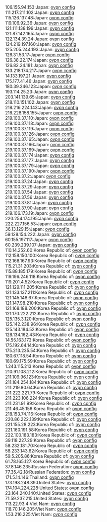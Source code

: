 106.155.94.153:Japan: [ovpn config](vpn/106_155_94_153.ovpn)  
111.217.211.102:Japan: [ovpn config](vpn/111_217_211_102.ovpn)  
115.126.137.48:Japan: [ovpn config](vpn/115_126_137_48.ovpn)  
119.106.92.36:Japan: [ovpn config](vpn/119_106_92_36.ovpn)  
121.111.138.199:Japan: [ovpn config](vpn/121_111_138_199.ovpn)  
121.87.142.165:Japan: [ovpn config](vpn/121_87_142_165.ovpn)  
122.134.39.24:Japan: [ovpn config](vpn/122_134_39_24.ovpn)  
124.219.197.160:Japan: [ovpn config](vpn/124_219_197_160.ovpn)  
125.205.244.193:Japan: [ovpn config](vpn/125_205_244_193.ovpn)  
126.31.53.17:Japan: [ovpn config](vpn/126_31_53_17.ovpn)  
126.38.22.174:Japan: [ovpn config](vpn/126_38_22_174.ovpn)  
126.82.24.181:Japan: [ovpn config](vpn/126_82_24_181.ovpn)  
133.218.174.217:Japan: [ovpn config](vpn/133_218_174_217.ovpn)  
14.133.197.21:Japan: [ovpn config](vpn/14_133_197_21.ovpn)  
175.177.41.46:Japan: [ovpn config](vpn/175_177_41_46.ovpn)  
180.39.246.123:Japan: [ovpn config](vpn/180_39_246_123.ovpn)  
193.114.25.23:Japan: [ovpn config](vpn/193_114_25_23.ovpn)  
203.141.139.65:Japan: [ovpn config](vpn/203_141_139_65.ovpn)  
218.110.151.102:Japan: [ovpn config](vpn/218_110_151_102.ovpn)  
218.216.224.143:Japan: [ovpn config](vpn/218_216_224_143.ovpn)  
218.228.158.155:Japan: [ovpn config](vpn/218_228_158_155.ovpn)  
219.100.37.110:Japan: [ovpn config](vpn/219_100_37_110.ovpn)  
219.100.37.118:Japan: [ovpn config](vpn/219_100_37_118.ovpn)  
219.100.37.119:Japan: [ovpn config](vpn/219_100_37_119.ovpn)  
219.100.37.126:Japan: [ovpn config](vpn/219_100_37_126.ovpn)  
219.100.37.165:Japan: [ovpn config](vpn/219_100_37_165.ovpn)  
219.100.37.166:Japan: [ovpn config](vpn/219_100_37_166.ovpn)  
219.100.37.169:Japan: [ovpn config](vpn/219_100_37_169.ovpn)  
219.100.37.174:Japan: [ovpn config](vpn/219_100_37_174.ovpn)  
219.100.37.177:Japan: [ovpn config](vpn/219_100_37_177.ovpn)  
219.100.37.179:Japan: [ovpn config](vpn/219_100_37_179.ovpn)  
219.100.37.190:Japan: [ovpn config](vpn/219_100_37_190.ovpn)  
219.100.37.2:Japan: [ovpn config](vpn/219_100_37_2.ovpn)  
219.100.37.24:Japan: [ovpn config](vpn/219_100_37_24.ovpn)  
219.100.37.29:Japan: [ovpn config](vpn/219_100_37_29.ovpn)  
219.100.37.54:Japan: [ovpn config](vpn/219_100_37_54.ovpn)  
219.100.37.56:Japan: [ovpn config](vpn/219_100_37_56.ovpn)  
219.100.37.81:Japan: [ovpn config](vpn/219_100_37_81.ovpn)  
219.100.37.90:Japan: [ovpn config](vpn/219_100_37_90.ovpn)  
219.106.173.19:Japan: [ovpn config](vpn/219_106_173_19.ovpn)  
220.254.174.195:Japan: [ovpn config](vpn/220_254_174_195.ovpn)  
222.227.156.53:Japan: [ovpn config](vpn/222_227_156_53.ovpn)  
36.13.129.15:Japan: [ovpn config](vpn/36_13_129_15.ovpn)  
59.128.154.222:Japan: [ovpn config](vpn/59_128_154_222.ovpn)  
60.155.197.117:Japan: [ovpn config](vpn/60_155_197_117.ovpn)  
60.239.239.107:Japan: [ovpn config](vpn/60_239_239_107.ovpn)  
110.14.252.60:Korea Republic of: [ovpn config](vpn/110_14_252_60.ovpn)  
112.158.150.100:Korea Republic of: [ovpn config](vpn/112_158_150_100.ovpn)  
112.168.167.93:Korea Republic of: [ovpn config](vpn/112_168_167_93.ovpn)  
115.21.31.203:Korea Republic of: [ovpn config](vpn/115_21_31_203.ovpn)  
115.88.185.179:Korea Republic of: [ovpn config](vpn/115_88_185_179.ovpn)  
119.196.246.118:Korea Republic of: [ovpn config](vpn/119_196_246_118.ovpn)  
119.201.4.52:Korea Republic of: [ovpn config](vpn/119_201_4_52.ovpn)  
121.129.111.205:Korea Republic of: [ovpn config](vpn/121_129_111_205.ovpn)  
121.133.137.211:Korea Republic of: [ovpn config](vpn/121_133_137_211.ovpn)  
121.145.148.67:Korea Republic of: [ovpn config](vpn/121_145_148_67.ovpn)  
121.147.98.210:Korea Republic of: [ovpn config](vpn/121_147_98_210.ovpn)  
121.168.188.200:Korea Republic of: [ovpn config](vpn/121_168_188_200.ovpn)  
121.170.222.212:Korea Republic of: [ovpn config](vpn/121_170_222_212.ovpn)  
125.135.3.120:Korea Republic of: [ovpn config](vpn/125_135_3_120.ovpn)  
125.142.238.96:Korea Republic of: [ovpn config](vpn/125_142_238_96.ovpn)  
125.143.184.52:Korea Republic of: [ovpn config](vpn/125_143_184_52.ovpn)  
128.134.162.43:Korea Republic of: [ovpn config](vpn/128_134_162_43.ovpn)  
14.55.163.173:Korea Republic of: [ovpn config](vpn/14_55_163_173.ovpn)  
175.192.64.14:Korea Republic of: [ovpn config](vpn/175_192_64_14.ovpn)  
175.213.235.54:Korea Republic of: [ovpn config](vpn/175_213_235_54.ovpn)  
180.67.118.54:Korea Republic of: [ovpn config](vpn/180_67_118_54.ovpn)  
180.69.175.59:Korea Republic of: [ovpn config](vpn/180_69_175_59.ovpn)  
1.243.115.213:Korea Republic of: [ovpn config](vpn/1_243_115_213.ovpn)  
210.91.108.212:Korea Republic of: [ovpn config](vpn/210_91_108_212.ovpn)  
211.109.96.123:Korea Republic of: [ovpn config](vpn/211_109_96_123.ovpn)  
211.184.254.184:Korea Republic of: [ovpn config](vpn/211_184_254_184.ovpn)  
211.219.80.64:Korea Republic of: [ovpn config](vpn/211_219_80_64.ovpn)  
211.222.221.79:Korea Republic of: [ovpn config](vpn/211_222_221_79.ovpn)  
211.223.106.224:Korea Republic of: [ovpn config](vpn/211_223_106_224.ovpn)  
211.231.91.99:Korea Republic of: [ovpn config](vpn/211_231_91_99.ovpn)  
211.46.45.156:Korea Republic of: [ovpn config](vpn/211_46_45_156.ovpn)  
218.153.74.116:Korea Republic of: [ovpn config](vpn/218_153_74_116.ovpn)  
220.86.222.139:Korea Republic of: [ovpn config](vpn/220_86_222_139.ovpn)  
221.155.28.223:Korea Republic of: [ovpn config](vpn/221_155_28_223.ovpn)  
221.160.191.58:Korea Republic of: [ovpn config](vpn/221_160_191_58.ovpn)  
222.100.183.183:Korea Republic of: [ovpn config](vpn/222_100_183_183.ovpn)  
39.118.227.29:Korea Republic of: [ovpn config](vpn/39_118_227_29.ovpn)  
58.232.181.70:Korea Republic of: [ovpn config](vpn/58_232_181_70.ovpn)  
58.233.143.62:Korea Republic of: [ovpn config](vpn/58_233_143_62.ovpn)  
59.5.205.86:Korea Republic of: [ovpn config](vpn/59_5_205_86.ovpn)  
61.78.165.127:Korea Republic of: [ovpn config](vpn/61_78_165_127.ovpn)  
37.8.146.235:Russian Federation: [ovpn config](vpn/37_8_146_235.ovpn)  
77.35.42.18:Russian Federation: [ovpn config](vpn/77_35_42_18.ovpn)  
171.5.14.146:Thailand: [ovpn config](vpn/171_5_14_146.ovpn)  
173.198.248.39:United States: [ovpn config](vpn/173_198_248_39.ovpn)  
174.104.224.228:United States: [ovpn config](vpn/174_104_224_228.ovpn)  
23.164.240.140:United States: [ovpn config](vpn/23_164_240_140.ovpn)  
71.59.237.215:United States: [ovpn config](vpn/71_59_237_215.ovpn)  
113.22.93.4:Viet Nam: [ovpn config](vpn/113_22_93_4.ovpn)  
118.70.146.205:Viet Nam: [ovpn config](vpn/118_70_146_205.ovpn)  
1.53.216.225:Viet Nam: [ovpn config](vpn/1_53_216_225.ovpn)  

